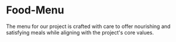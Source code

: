 # Food-Menu
The menu for our project is crafted with care to offer nourishing and satisfying meals while aligning with the project's core values.
